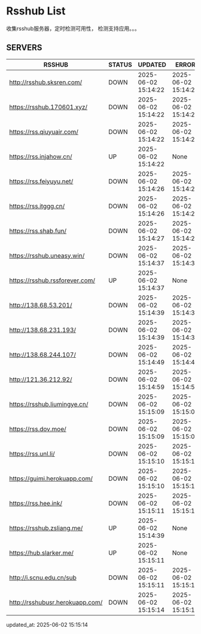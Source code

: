 # Rsshub List

收集rsshub服务器，定时检测可用性， 检测支持应用。。。


## SERVERS

|  RSSHUB   | STATUS  | UPDATED  | ERROR  | TWITTER |  
|  ----  | ----  | ----  | ----  | ---- |  
| http://rsshub.sksren.com/ | DOWN | 2025-06-02 15:14:22 | 2025-06-02 15:14:22 |  
| https://rsshub.170601.xyz/ | DOWN | 2025-06-02 15:14:22 | 2025-06-02 15:14:22 |  
| https://rss.qiuyuair.com/ | DOWN | 2025-06-02 15:14:22 | 2025-06-02 15:14:22 |  
| https://rss.injahow.cn/ | UP | 2025-06-02 15:14:22 | None ||  
| https://rss.feiyuyu.net/ | DOWN | 2025-06-02 15:14:26 | 2025-06-02 15:14:26 |  
| https://rss.itggg.cn/ | DOWN | 2025-06-02 15:14:26 | 2025-06-02 15:14:26 |  
| https://rss.shab.fun/ | DOWN | 2025-06-02 15:14:27 | 2025-06-02 15:14:27 |  
| https://rsshub.uneasy.win/ | DOWN | 2025-06-02 15:14:37 | 2025-06-02 15:14:37 |  
| https://rsshub.rssforever.com/ | UP | 2025-06-02 15:14:37 | None ||  
| http://138.68.53.201/ | DOWN | 2025-06-02 15:14:39 | 2025-06-02 15:14:39 |  
| http://138.68.231.193/ | DOWN | 2025-06-02 15:14:39 | 2025-06-02 15:14:39 |  
| http://138.68.244.107/ | DOWN | 2025-06-02 15:14:49 | 2025-06-02 15:14:49 |  
| http://121.36.212.92/ | DOWN | 2025-06-02 15:14:59 | 2025-06-02 15:14:59 |  
| https://rsshub.liumingye.cn/ | DOWN | 2025-06-02 15:15:09 | 2025-06-02 15:15:09 |  
| https://rss.dov.moe/ | DOWN | 2025-06-02 15:15:09 | 2025-06-02 15:15:09 |  
| https://rss.unl.li/ | DOWN | 2025-06-02 15:15:10 | 2025-06-02 15:15:10 |  
| https://guimi.herokuapp.com/ | DOWN | 2025-06-02 15:15:10 | 2025-06-02 15:15:10 |  
| https://rss.hee.ink/ | DOWN | 2025-06-02 15:15:11 | 2025-06-02 15:15:11 |  
| https://rsshub.zsliang.me/ | UP | 2025-06-02 15:14:39 | None |OK|  
| https://hub.slarker.me/ | UP | 2025-06-02 15:15:11 | None ||  
| http://i.scnu.edu.cn/sub | DOWN | 2025-06-02 15:15:11 | 2025-06-02 15:15:11 |  
| http://rsshubusr.herokuapp.com/ | DOWN | 2025-06-02 15:15:14 | 2025-06-02 15:15:14 |  
  

updated_at: 2025-06-02 15:15:14  
